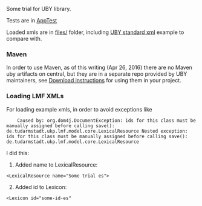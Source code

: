 
Some trial for UBY library. 

Tests are in [AppTest](src/test/java/it/unitn/disi/ubytrial/UbyTest.java)

Loaded xmls are in [files/](files/) folder, including [UBY standard xml](files/UbyTestLexicon.xml) example to compare with.


### Maven

In order to use Maven, as of this writing (Apr 26, 2016) there are no Maven uby artifacts on central, but they are in a separate repo provided by UBY maintainers, see [Download instructions](https://dkpro.github.io/dkpro-uby/downloads/) for using them in your project.

### Loading LMF XMLs

For loading example xmls, in order to avoid exceptions like 
	
```	
	Caused by: org.dom4j.DocumentException: ids for this class must be manually assigned before calling save(): de.tudarmstadt.ukp.lmf.model.core.LexicalResource Nested exception: ids for this class must be manually assigned before calling save(): de.tudarmstadt.ukp.lmf.model.core.LexicalResource
```

I did this:

1) Added name to LexicalResource:
```
<LexicalResource name="Some trial es">
```
2) Added id to Lexicon:
```
<Lexicon id="some-id-es"
``` 
